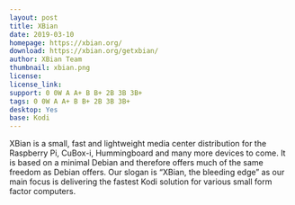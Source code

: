 ```yaml
---
layout: post
title: XBian
date: 2019-03-10
homepage: https://xbian.org/
download: https://xbian.org/getxbian/
author: XBian Team
thumbnail: xbian.png
license: 
license_link: 
support: 0 0W A A+ B B+ 2B 3B 3B+
tags: 0 0W A A+ B B+ 2B 3B 3B+
desktop: Yes
base: Kodi
---
```


 

XBian is a small, fast and lightweight media center distribution for the Raspberry Pi, CuBox-i, Hummingboard and many more devices to come. It is based on a minimal Debian and therefore offers much of the same freedom as Debian offers. Our slogan is “XBian, the bleeding edge” as our main focus is delivering the fastest Kodi solution for various small form factor computers.
